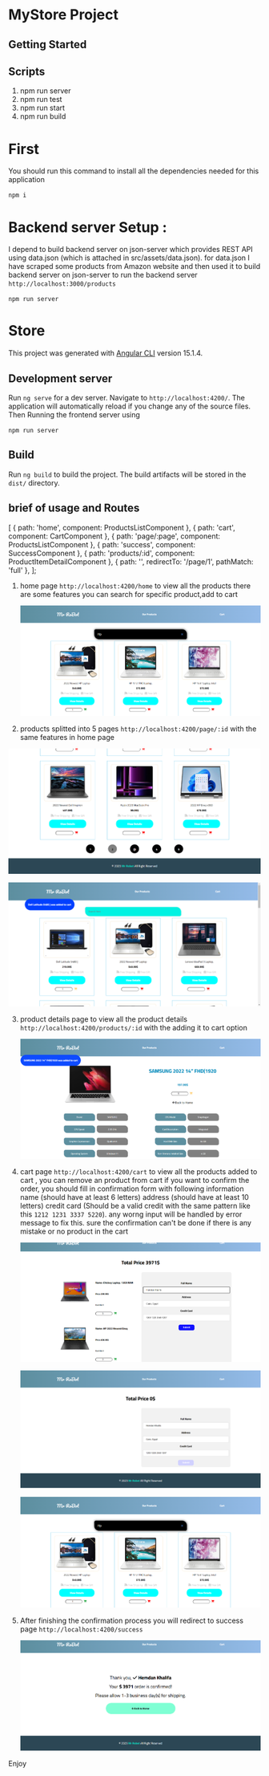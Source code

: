 # MyStore Project

## Getting Started

## Scripts

1. npm run server
2. npm run test
3. npm run start
4. npm run build

# First

You should run this command to install all the dependencies needed for this application

```
npm i

```

# Backend server Setup :

I depend to build backend server on json-server which provides REST API using data.json (which is attached in src/assets/data.json).
for data.json I have scraped some products from Amazon website and then used it to build backend server on json-server
to run the backend server
`http://localhost:3000/products`

```
npm run server
```

# Store

This project was generated with [Angular CLI](https://github.com/angular/angular-cli) version 15.1.4.

## Development server

Run `ng serve` for a dev server. Navigate to `http://localhost:4200/`. The application will automatically reload if you change any of the source files.
Then Running the frontend server using

```
npm run server
```

## Build

Run `ng build` to build the project. The build artifacts will be stored in the `dist/` directory.

## brief of usage and Routes

[
{ path: 'home', component: ProductsListComponent },
{ path: 'cart', component: CartComponent },
{ path: 'page/:page', component: ProductsListComponent },
{ path: 'success', component: SuccessComponent },
{ path: 'products/:id', component: ProductItemDetailComponent },
{ path: '', redirectTo: '/page/1', pathMatch: 'full' },
];

1. home page `http://localhost:4200/home`
   to view all the products there are some features you can search for specific product,add to cart

   ![Screenshot](./screenShots/Searching_for_home.png)

2. products splitted into 5 pages `http://localhost:4200/page/:id` with the same features in home page

![Screenshot](./screenShots/pagination.png)

![Screenshot](./screenShots/Adding_Product_to_cart.png)

3. product details page to view all the product details `http://localhost:4200/products/:id` with the adding it to cart option

   ![Screenshot](./screenShots/Adding_Product_to_car_2.png)

4. cart page `http://localhost:4200/cart` to view all the products added to cart , you can remove an product from cart
   if you want to confirm the order, you should fill in confirmation form with following information
   name (should have at least 6 letters)
   address (should have at least 10 letters)
   credit card (Should be a valid credit with the same pattern like this `1212 1231 3337 5220`).
   any worng input will be handled by error message to fix this.
   sure the confirmation can't be done if there is any mistake or no product in the cart

   ![Screenshot](./screenShots/Cart.png)

   ![Screenshot](./screenShots/empty_cart.png)

   ![Screenshot](./screenShots/Searching_for_home.png)

5. After finishing the confirmation process you will redirect to success page `http://localhost:4200/success`

   ![Screenshot](./screenShots/Done.png)

Enjoy
